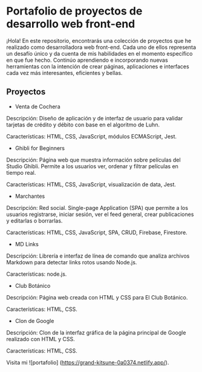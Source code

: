 # Portafolio de proyectos de desarrollo web front-end

¡Hola! En este repositorio, encontrarás una colección de proyectos que he realizado como desarrolladora web front-end. Cada uno de ellos representa un desafío único y da cuenta de mis habilidades en el momento específico en que fue hecho. Continúo aprendiendo e incorporando nuevas herramientas con la intención de crear páginas, aplicaciones e interfaces cada vez más interesantes, eficientes y bellas.

## Proyectos

* Venta de Cochera 

Descripción: Diseño de aplicación y de interfaz de usuario para validar tarjetas de crédito y débito con base en el algoritmo de Luhn.

Características: HTML, CSS, JavaScript, módulos ECMAScript, Jest.

* Ghibli for Beginners

Descripción: Página web que muestra información sobre películas del Studio Ghibli. Permite a los usuarios ver, ordenar y filtrar películas en tiempo real.
        
Características: HTML, CSS, JavaScript, visualización de data, Jest.

* Marchantes

Descripción: Red social. Single-page Application (SPA) que permite a los usuarios registrarse, iniciar sesión, ver el feed general, crear publicaciones y editarlas o borrarlas. 

Características: HTML, CSS, JavaScript, SPA, CRUD, Firebase, Firestore.

* MD Links

Descripción: Librería e interfaz de línea de comando que analiza archivos Markdown para detectar links rotos usando Node.js. 

Características: node.js.

* Club Botánico

Descripción: Página web creada con HTML y CSS para El Club Botánico.

Características: HTML, CSS.

* Clon de Google

Descripción: Clon de la interfaz gráfica de la página principal de Google realizado con HTML y CSS.

Características: HTML, CSS.
    
Visita mi ![portafolio] (https://grand-kitsune-0a0374.netlify.app/).
